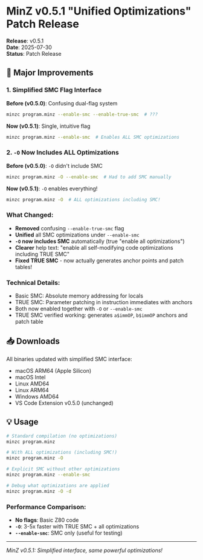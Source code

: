 # MinZ v0.5.1 "Unified Optimizations" Patch Release

**Release**: v0.5.1  
**Date**: 2025-07-30  
**Status**: Patch Release

## 🔧 Major Improvements

### 1. Simplified SMC Flag Interface

**Before (v0.5.0)**: Confusing dual-flag system
```bash
minzc program.minz --enable-smc --enable-true-smc  # ???
```

**Now (v0.5.1)**: Single, intuitive flag
```bash
minzc program.minz --enable-smc  # Enables ALL SMC optimizations
```

### 2. `-O` Now Includes ALL Optimizations

**Before (v0.5.0)**: `-O` didn't include SMC
```bash
minzc program.minz -O --enable-smc  # Had to add SMC manually
```

**Now (v0.5.1)**: `-O` enables everything!
```bash
minzc program.minz -O  # ALL optimizations including SMC!
```

### What Changed:
- **Removed** confusing `--enable-true-smc` flag
- **Unified** all SMC optimizations under `--enable-smc`
- **`-O` now includes SMC** automatically (true "enable all optimizations")
- **Clearer** help text: "enable all self-modifying code optimizations including TRUE SMC"
- **Fixed TRUE SMC** - now actually generates anchor points and patch tables!

### Technical Details:
- Basic SMC: Absolute memory addressing for locals
- TRUE SMC: Parameter patching in instruction immediates with anchors
- Both now enabled together with `-O` or `--enable-smc`
- TRUE SMC verified working: generates `a$immOP`, `b$immOP` anchors and patch table

## 📥 Downloads

All binaries updated with simplified SMC interface:
- macOS ARM64 (Apple Silicon)
- macOS Intel
- Linux AMD64
- Linux ARM64
- Windows AMD64
- VS Code Extension v0.5.0 (unchanged)

## 💡 Usage

```bash
# Standard compilation (no optimizations)
minzc program.minz

# With ALL optimizations (including SMC!) 
minzc program.minz -O

# Explicit SMC without other optimizations
minzc program.minz --enable-smc

# Debug what optimizations are applied
minzc program.minz -O -d
```

### Performance Comparison:
- **No flags**: Basic Z80 code
- **`-O`**: 3-5x faster with TRUE SMC + all optimizations
- **`--enable-smc`**: SMC only (useful for testing)

---

*MinZ v0.5.1: Simplified interface, same powerful optimizations!*